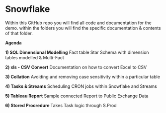 # Snowflake
Within this GitHub repo you will find all code and documentation for the demo.
within the folders you will find the specific documentation & contents of that folder. 


<b>Agenda</b>


<b>1) SQL Dimensional Modelling</b> Fact table Star Schema with dimension tables modelled & Multi-Fact

<b>2) xls - CSV Convert</b> Documentation on how to convert Excel to CSV

<b>3) Collation</b> Avoiding and removing case sensitivity within a particular table

<b>4) Tasks & Streams</b> Scheduling CRON jobs within Snowflake and Streams

<b>5) Tableau Report</b> Sample connected Report to Public Exchange Data

<b>6) Stored Procredure </b> Takes Task logic through S.Prod


